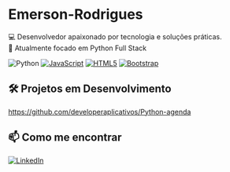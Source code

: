 # Emerson-Rodrigues

💻 Desenvolvedor apaixonado por tecnologia e soluções práticas.  
🚀 Atualmente focado em Python Full Stack

![Python](https://img.shields.io/badge/Python-3670A0?style=for-the-badge&logo=python&logoColor=white)
[![JavaScript](https://img.shields.io/badge/JavaScript-F7DF1E?style=for-the-badge&logo=javascript&logoColor=black)](https://developer.mozilla.org/en-US/docs/Web/JavaScript)
[![HTML5](https://img.shields.io/badge/HTML5-E34F26?style=for-the-badge&logo=html5&logoColor=white)](https://developer.mozilla.org/en-US/docs/Web/HTML)
[![Bootstrap](https://img.shields.io/badge/Bootstrap-7952B3?style=for-the-badge&logo=bootstrap&logoColor=white)](https://getbootstrap.com/)

## 🛠️ Projetos em Desenvolvimento

https://github.com/developeraplicativos/Python-agenda

## 📫 Como me encontrar

[![LinkedIn](https://img.shields.io/badge/LinkedIn-blue?style=for-the-badge&logo=linkedin)]( https://www.linkedin.com/in/emerson-rodrigues-developer/ )
